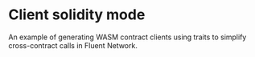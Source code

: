 # Client solidity mode

An example of generating WASM contract clients using traits to simplify cross-contract calls in Fluent Network.
